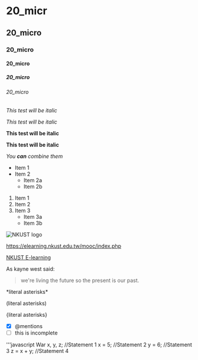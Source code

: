 # 20_micr
## 20_micro
### 20_micro
#### 20_micro
##### 20_micro
###### 20_micro

*This test will be italic*

_This test will be italic_

**This test will be italic**

__This test will be italic__

*You **can** combine them*

* Item 1
* Item 2
  * Item 2a
  * Item 2b
 
 1. Item 1
 2. Item 2
 3. Item 3
    * Item 3a
    * Item 3b

![NKUST logo](logo.png"高科大)

<https://elearning.nkust.edu.tw/mooc/index.php>

[NKUST E-learning](https://elearning.nkust.edu.tw/mooc/index.php)

As kayne west said:

> we're living the future so
> the present is our past.

\*literal asterisks\*

\(literal asterisks\)

\{literal asterisks\}

- [x] @mentions
- [ ] this is incomplete

'''javascript
War x, y, z; //Statement 1
x = 5;       //Statement 2
y = 6;       //Statement 3
z = x + y;   //Statement 4 








